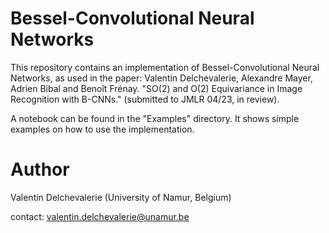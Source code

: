 # Bessel-Convolutional Neural Networks
 
This repository contains an implementation of Bessel-Convolutional Neural Networks, as used in the paper: Valentin Delchevalerie, Alexandre Mayer, Adrien Bibal and Benoît Frénay. "SO(2) and O(2) Equivariance in Image Recognition with B-CNNs." (submitted to JMLR 04/23, in review).

A notebook can be found in the "Examples" directory. It shows simple examples on how to use the implementation.

# Author
Valentin Delchevalerie (University of Namur, Belgium)

contact: valentin.delchevalerie@unamur.be
